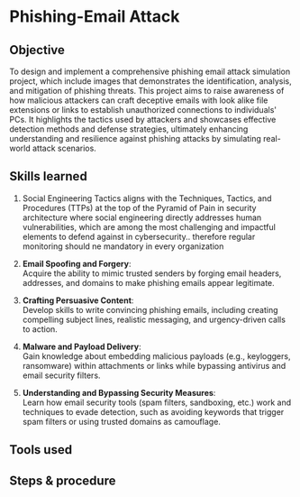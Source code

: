 # Phishing-Email Attack

## Objective
To design and implement a comprehensive phishing email attack simulation project, which include images that demonstrates the identification, analysis, and mitigation of phishing threats. This project aims to raise awareness of how malicious attackers can craft deceptive emails with look alike file extensions or links to establish unauthorized connections to individuals' PCs. It highlights the tactics used by attackers and showcases effective detection methods and defense strategies, ultimately enhancing understanding and resilience against phishing attacks by simulating real-world attack scenarios.

## Skills learned

1.  Social Engineering Tactics aligns with the Techniques, Tactics, and Procedures (TTPs) at the top of the Pyramid of Pain in security architecture where social engineering directly addresses human vulnerabilities, which are among the most challenging and impactful elements to defend against in cybersecurity..  therefore regular monitoring should ne mandatory in every organization

2. **Email Spoofing and Forgery**:  
   Acquire the ability to mimic trusted senders by forging email headers, addresses, and domains to make phishing emails appear legitimate.  

3. **Crafting Persuasive Content**:  
   Develop skills to write convincing phishing emails, including creating compelling subject lines, realistic messaging, and urgency-driven calls to action.  

4. **Malware and Payload Delivery**:  
   Gain knowledge about embedding malicious payloads (e.g., keyloggers, ransomware) within attachments or links while bypassing antivirus and email security filters.  

5. **Understanding and Bypassing Security Measures**:  
   Learn how email security tools (spam filters, sandboxing, etc.) work and techniques to evade detection, such as avoiding keywords that trigger spam filters or using trusted domains as camouflage.  

## Tools used


## Steps & procedure
